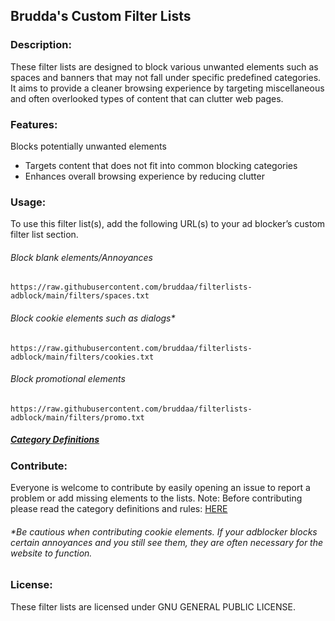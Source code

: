 ## Brudda's Custom Filter Lists

### Description:

These filter lists are designed to block various unwanted elements such as spaces and banners that may not fall under specific predefined categories. It aims to provide a cleaner browsing experience by targeting miscellaneous and often overlooked types of content that can clutter web pages.

### Features:
Blocks potentially unwanted elements
- Targets content that does not fit into common blocking categories
- Enhances overall browsing experience by reducing clutter

### Usage:
To use this filter list(s), add the following URL(s) to your ad blocker’s custom filter list section.

###### Block blank elements/Annoyances
```
https://raw.githubusercontent.com/bruddaa/filterlists-adblock/main/filters/spaces.txt
```
###### Block cookie elements such as dialogs*
```
https://raw.githubusercontent.com/bruddaa/filterlists-adblock/main/filters/cookies.txt
```
###### Block promotional elements
```
https://raw.githubusercontent.com/bruddaa/filterlists-adblock/main/filters/promo.txt
```
##### [Category Definitions](https://github.com/bruddaa/filterlists-adblock/blob/main/RULES%20OF%20CONTRIBUTION.md#catergory-definitions)


### Contribute:
Everyone is welcome to contribute by easily opening an issue to report a problem or add missing elements to the lists. 
Note: Before contributing please read the category definitions and rules: [HERE](./RULES%20OF%20CONTRIBUTION.md)
###### *Be cautious when contributing cookie elements. If your adblocker blocks certain annoyances and you still see them, they are often necessary for the website to function.

### License:
These filter lists are licensed under GNU GENERAL PUBLIC LICENSE.

